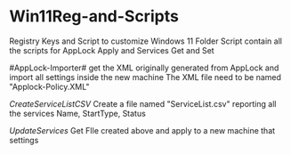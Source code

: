 # Win11Reg-and-Scripts
Registry Keys and Script to customize Windows 11 
Folder Script contain all the scripts for AppLock Apply and Services Get and Set

#AppLock-Importer# 
get the XML originally generated from AppLock and import all settings inside the new machine
The XML file need to be named "Applock-Policy.XML"

*CreateServiceListCSV*
Create a file named "ServiceList.csv" reporting all the services Name, StartType, Status

*UpdateServices*
Get FIle created above and apply to a new machine that settings 

